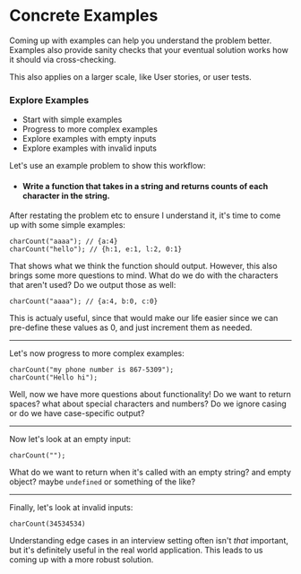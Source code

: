 # Concrete Examples

Coming up with examples can help you understand the problem better. Examples also provide sanity checks that your eventual solution works how it should via cross-checking.

This also applies on a larger scale, like User stories, or user tests.

### Explore Examples

- Start with simple examples
- Progress to more complex examples
- Explore examples with empty inputs
- Explore examples with invalid inputs

Let's use an example problem to show this workflow:

- #### Write a function that takes in a string and returns counts of each character in the string.

After restating the problem etc to ensure I understand it, it's time to come up with some simple examples:

```
charCount("aaaa"); // {a:4}
charCount("hello"); // {h:1, e:1, l:2, 0:1}
```
That shows what we think the function should output. However, this also brings some more questions to mind. What do we do with the characters that aren't used? Do we output those as well:

```
charCount("aaaa"); // {a:4, b:0, c:0}
```
This is actualy useful, since that would make our life easier since we can pre-define these values as 0, and just increment them as needed.

---

Let's now progress to more complex examples:

```
charCount("my phone number is 867-5309");
charCount("Hello hi");
```

Well, now we have more questions about functionality! Do we want to return spaces? what about special characters and numbers? Do we ignore casing or do we have case-specific output?

---

Now let's look at an empty input:

```
charCount("");
```
What do we want to return when it's called with an empty string? and empty object? maybe `undefined` or something of the like?

---

Finally, let's look at invalid inputs:

```
charCount(34534534)
```
Understanding edge cases in an interview setting often isn't _that_ important, but it's definitely useful in the real world application. This leads to us coming up with a more robust solution.

